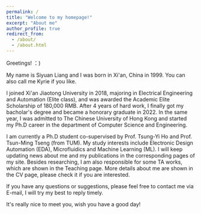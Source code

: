 ```yaml
---
permalink: /
title: "Welcome to my homepage!"
excerpt: "About me"
author_profile: true
redirect_from: 
  - /about/
  - /about.html
---
```


Greetings! ：)

My name is Siyuan Liang and I was born in Xi'an, China in 1999. You can also call me Kyrie if you like.

I joined Xi'an Jiaotong University in 2018, majoring in Electrical Engineering and Automation (Elite class), and was awarded the Academic Elite Scholarship of 180,000 RMB. After 4 years of hard work, I finally got my bacholar's degree and became a honorary graduate in 2022. In the same year, I was admitted to The Chinese University of Hong Kong and started my Ph.D career in the department of Computer Science and Engineering.

I am currently a Ph.D student co-supervised by Prof. Tsung-Yi Ho and Prof. Tsun-Ming Tseng (from TUM). My study interests include Electronic Design Automation (EDA), Microfluidics and Machine Learning (ML). I will keep updating news about me and my publications in the corresponding pages of my site. Besides researching, I am also responsible for some TA works, which are shown in the Teaching page. More details about me are shown in the CV page, please check it if you are interested.

If you have any questions or suggestions, please feel free to contact me via E-mail, I will try my best to reply timely.

It's really nice to meet you, wish you have a good day!



<body>
<script type='text/javascript' id='clustrmaps' src='//cdn.clustrmaps.com/map_v2.js?cl=ffffff&w=600&t=tt&d=3hYg96CqA8tHVFDAUu79fnP_Kxf-pWJg6j4naqdR5S0'></script>
</body>
